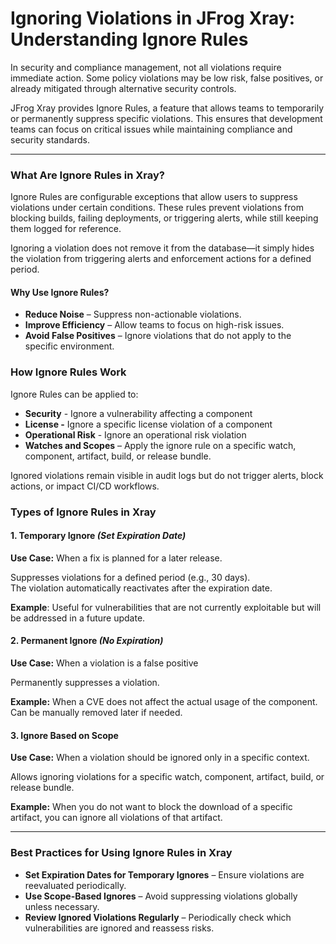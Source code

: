 # Ignoring Violations in JFrog Xray: Understanding Ignore Rules

In security and compliance management, not all violations require immediate action. Some policy violations may be low risk, false positives, or already mitigated through alternative security controls.

JFrog Xray provides Ignore Rules, a feature that allows teams to temporarily or permanently suppress specific violations. This ensures that development teams can focus on critical issues while maintaining compliance and security standards.

***

### **What Are Ignore Rules in Xray?**

Ignore Rules are configurable exceptions that allow users to suppress violations under certain conditions. These rules prevent violations from blocking builds, failing deployments, or triggering alerts, while still keeping them logged for reference.

Ignoring a violation does not remove it from the database—it simply hides the violation from triggering alerts and enforcement actions for a defined period.

#### **Why Use Ignore Rules?**

* **Reduce Noise** – Suppress non-actionable violations.
* **Improve Efficiency** – Allow teams to focus on high-risk issues.
* **Avoid False Positives** – Ignore violations that do not apply to the specific environment.

### **How Ignore Rules Work**

Ignore Rules can be applied to:

* **Security** - Ignore a vulnerability affecting a component
* **License -** Ignore a specific license violation of a component
* **Operational Risk** - Ignore an operational risk violation&#x20;
* **Watches and Scopes** – Apply the ignore rule on a specific watch, component, artifact, build, or release bundle.

Ignored violations remain visible in audit logs but do not trigger alerts, block actions, or impact CI/CD workflows.

### **Types of Ignore Rules in Xray**

#### **1. Temporary Ignore** _(Set Expiration Date)_

**Use Case:** When a fix is planned for a later release.

Suppresses violations for a defined period (e.g., 30 days).\
The violation automatically reactivates after the expiration date.

**Example**: Useful for vulnerabilities that are not currently exploitable but will be addressed in a future update.

#### **2. Permanent Ignore** _(No Expiration)_

&#x20;**Use Case:** When a violation is a false positive

Permanently suppresses a violation.

**Example:** When a CVE does not affect the actual usage of the component.\
Can be manually removed later if needed.

#### **3. Ignore Based on Scope**&#x20;

**Use Case:** When a violation should be ignored only in a specific context.

Allows ignoring violations for a specific watch, component, artifact, build, or release bundle.

**Example:** When you do not want to block the download of a specific artifact, you can ignore all violations of that artifact.&#x20;

***

### **Best Practices for Using Ignore Rules in Xray**

* **Set Expiration Dates for Temporary Ignores** – Ensure violations are reevaluated periodically.
* **Use Scope-Based Ignores** – Avoid suppressing violations globally unless necessary.
* **Review Ignored Violations Regularly** – Periodically check which vulnerabilities are ignored and reassess risks.

